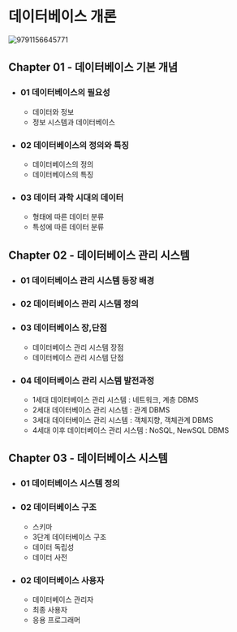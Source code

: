 # 데이터베이스 개론
![9791156645771](https://github.com/JIN071217/Dev_Reading_Growth/assets/141616658/e567824f-2e42-4ba0-bd0d-20b3644b54d3)

## Chapter 01 - 데이터베이스 기본 개념
* ### 01 데이터베이스의 필요성
  * 데이터와 정보
  * 정보 시스템과 데이터베이스
* ### 02 데이터베이스의 정의와 특징
  * 데이터베이스의 정의
  * 데이터베이스의 특징
* ### 03 데이터 과학 시대의 데이터
  * 형태에 따른 데이터 분류
  * 특성에 따른 데이터 분류

## Chapter 02 - 데이터베이스 관리 시스템
* ### 01 데이터베이스 관리 시스템 등장 배경
* ### 02 데이터베이스 관리 시스템 정의
* ### 03 데이터베이스 장,단점
  * 데이터베이스 관리 시스템 장점
  * 데이터베이스 관리 시스템 단점
* ### 04 데이터베이스 관리 시스템 발전과정
  * 1세대 데이터베이스 관리 시스템 : 네트워크, 계층 DBMS
  * 2세대 데이터베이스 관리 시스템 : 관계 DBMS
  * 3세대 데이터베이스 관리 시스템 : 객체지향, 객체관계 DBMS
  * 4세대 이후 데이터베이스 관리 시스템 : NoSQL, NewSQL DBMS

## Chapter 03 - 데이터베이스 시스템
* ### 01 데이터베이스 시스템 정의
* ### 02 데이터베이스 구조
  * 스키마
  * 3단계 데이터베이스 구조
  * 데이터 독립성
  * 데이터 사전
* ### 02 데이터베이스 사용자
  * 데이터베이스 관리자
  * 최종 사용자
  * 응용 프로그래머
